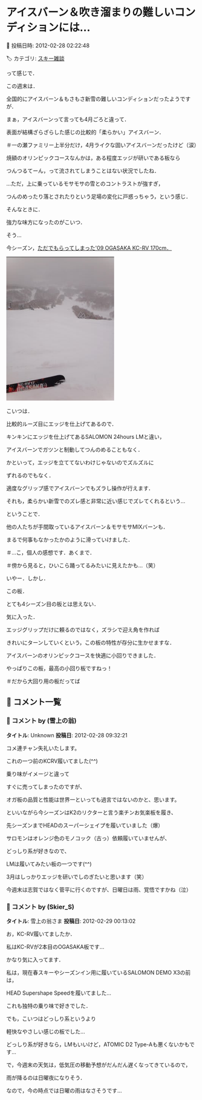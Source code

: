 # アイスバーン＆吹き溜まりの難しいコンディションには…

📅 投稿日時: 2012-02-28 02:22:48

🏷️ カテゴリ: [スキー雑談](c1f9d2cb7478308da16419928ea3945e9.md)

って感じで．





この週末は．


全国的にアイスバーン＆もさもさ新雪の難しいコンディションだったようですが．





まぁ，アイスバーンって言っても4月ごろと違って．


表面が結構ざらざらした感じの比較的「柔らかい」アイスバーン．


＃一の瀬ファミリー上半分だけ，4月ライクな固いアイスバーンだったけど（涙）


焼額のオリンピックコースなんかは，ある程度エッジが研いである板なら


つんつるてーん，って流されてしまうことはない状況でしたね．





…ただ，上に乗っているモサモサの雪とのコントラストが強すぎ，


つんのめったり落とされたりという足場の変化に戸惑っちゃう，という感じ．





そんなときに．


強力な味方になったのがこいつ．


そう…


今シーズン，[ただでもらってしまった'09 OGASAKA KC-RV 170cm．](d20120112.md)




![9a06adf08e292c9d6f70e8cec053486c.jpg](images/9a06adf08e292c9d6f70e8cec053486c.jpg)







こいつは．


比較的ルーズ目にエッジを仕上げてあるので．


キンキンにエッジを仕上げてあるSALOMON 24hours LMと違い，


アイスバーンでガツンと制動してつんのめることもなく．


かといって，エッジを立ててないわけじゃないのでズルズルに


ずれるのでもなく．


適度なグリップ感でアイスバーンでもズラし操作が行えます．


それも，柔らかい新雪でのズレ感と非常に近い感じでズレてくれるという…





ということで．


他の人たちが手間取っているアイスバーン＆モサモサMIXバーンも．


まるで何事もなかったかのように滑っていけました．


＃…こ，個人の感想です．あくまで．


＃傍から見ると，ひいこら踊ってるみたいに見えたかも…（笑）





いやー．しかし．


この板．


とても4シーズン目の板とは思えない．


気に入った．


エッジグリップだけに頼るのではなく，ズラシで迎え角を作れば


きれいにターンしていくという，この板の特性が存分に生かせますな．


アイスバーンのオリンピックコースを快適に小回りできました．





やっぱりこの板，最高の小回り板ですねっ！


＃だから大回り用の板だってば

## 💬 コメント一覧

### 💬 コメント by (雪上の翁)
**タイトル**: Unknown
**投稿日**: 2012-02-28 09:32:21

コメ連チャン失礼いたします。

これの一つ前のKCRV履いてました(^^)

乗り味がイメージと違って

すぐに売ってしまったのですが、

オガ板の品質と性能は世界一といっても過言ではないのかと、思います。

といいながら今シーズンはK2のリクターと言う楽チンお気楽板を履き、

先シーズンまでHEADのスーパーシェイプを履いていました（爆）

サロモンはオレンジ色のモノコック（古っ）依頼履いていませんが、

どっしり系が好きなので、

LMは履いてみたい板の一つです(^^)

3月はしっかりエッジを研いでしのぎたいと思います（笑）



今週末は志賀ではなく菅平に行くのですが、日曜日は雨、覚悟ですかね（泣）

### 💬 コメント by (Skier_S)
**タイトル**: 雪上の翁さま
**投稿日**: 2012-02-29 00:13:02

お，KC-RV履いてましたか．

私はKC-RVが2本目のOGASAKA板です…

かなり気に入ってます．



私は，現在春スキーやシーズンイン用に履いているSALOMON DEMO X3の前は，

HEAD Supershape Speedを履いてました…

これも独特の乗り味で好きでした．

でも，こいつはどっしり系というより

軽快なやさしい感じの板でした…



どっしり系が好きなら，LMもいいけど，ATOMIC D2 Type-Aも悪くないかもです…



で，今週末の天気は，低気圧の移動予想がだんだん遅くなってきているので，

雨が降るのは日曜夜になりそう．

なので，今の時点では日曜の雨はなさそうです…

